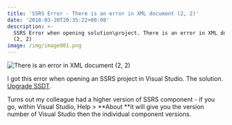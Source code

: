 ```yaml
---
title: 'SSRS Error - There is an error in XML document (2, 2)'
date: '2018-03-20T20:35:22+00:00'
description: >-
  SSRS Error when opening solution\project. There is an error in XML document
  (2, 2)
image: /img/image001.png
---
```

![There is an error in XML document (2, 2)](/img/image001.png)

I got this error when opening an SSRS project in Visual Studio. The solution. [Upgrade SSDT](https://docs.microsoft.com/en-us/sql/ssdt/download-sql-server-data-tools-ssdt).

Turns out my colleague had a higher version of SSRS component - if you go, within Visual Studio, Help > **About **it will give you the version number of Visual Studio then the individual component versions.
